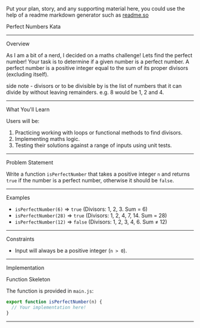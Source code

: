 Put your plan, story, and any supporting material here, you could use the help of a readme markdown generator such as [readme.so](https://readme.so/)

Perfect Numbers Kata

---

Overview

As I am a bit of a nerd, I decided on a maths challenge! Lets find the perfect number!
Your task is to determine if a given number is a perfect number.
A perfect number is a positive integer equal to the sum of its proper divisors (excluding itself).

side note - divisors or to be divisible by is the list of numbers that it can divide by without leaving remainders. e.g. 8 would be 1, 2 and 4.

---

What You'll Learn

Users will be:

1. Practicing working with loops or functional methods to find divisors.
2. Implementing maths logic.
3. Testing their solutions against a range of inputs using unit tests.

---

Problem Statement

Write a function `isPerfectNumber` that takes a positive integer `n` and returns `true` if the number is a perfect number, otherwise it should be `false`.

---

Examples

- `isPerfectNumber(6)` => `true` (Divisors: 1, 2, 3. Sum = 6)
- `isPerfectNumber(28)` => `true` (Divisors: 1, 2, 4, 7, 14. Sum = 28)
- `isPerfectNumber(12)` => `false` (Divisors: 1, 2, 3, 4, 6. Sum ≠ 12)

---

Constraints

- Input will always be a positive integer (`n > 0`).

---

Implementation

Function Skeleton

The function is provided in `main.js`:

```js
export function isPerfectNumber(n) {
  // Your implementation here!
}
```

---
